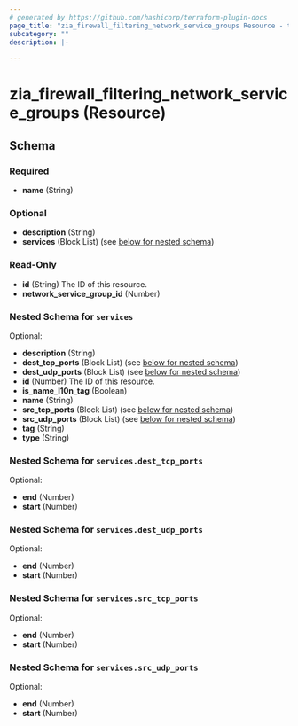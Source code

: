 ```yaml
---
# generated by https://github.com/hashicorp/terraform-plugin-docs
page_title: "zia_firewall_filtering_network_service_groups Resource - terraform-provider-zia"
subcategory: ""
description: |-
  
---
```


# zia_firewall_filtering_network_service_groups (Resource)





<!-- schema generated by tfplugindocs -->
## Schema

### Required

- **name** (String)

### Optional

- **description** (String)
- **services** (Block List) (see [below for nested schema](#nestedblock--services))

### Read-Only

- **id** (String) The ID of this resource.
- **network_service_group_id** (Number)

<a id="nestedblock--services"></a>
### Nested Schema for `services`

Optional:

- **description** (String)
- **dest_tcp_ports** (Block List) (see [below for nested schema](#nestedblock--services--dest_tcp_ports))
- **dest_udp_ports** (Block List) (see [below for nested schema](#nestedblock--services--dest_udp_ports))
- **id** (Number) The ID of this resource.
- **is_name_l10n_tag** (Boolean)
- **name** (String)
- **src_tcp_ports** (Block List) (see [below for nested schema](#nestedblock--services--src_tcp_ports))
- **src_udp_ports** (Block List) (see [below for nested schema](#nestedblock--services--src_udp_ports))
- **tag** (String)
- **type** (String)

<a id="nestedblock--services--dest_tcp_ports"></a>
### Nested Schema for `services.dest_tcp_ports`

Optional:

- **end** (Number)
- **start** (Number)


<a id="nestedblock--services--dest_udp_ports"></a>
### Nested Schema for `services.dest_udp_ports`

Optional:

- **end** (Number)
- **start** (Number)


<a id="nestedblock--services--src_tcp_ports"></a>
### Nested Schema for `services.src_tcp_ports`

Optional:

- **end** (Number)
- **start** (Number)


<a id="nestedblock--services--src_udp_ports"></a>
### Nested Schema for `services.src_udp_ports`

Optional:

- **end** (Number)
- **start** (Number)



